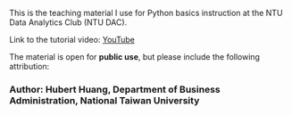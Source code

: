 This is the teaching material I use for Python basics instruction at the NTU Data Analytics Club (NTU DAC). 

Link to the tutorial video: [YouTube](https://youtu.be/oIoXwy9L5Kc?si=klXvMnXO7meyutWF)

The material is open for **public use**, but please include the following attribution:

### **Author: Hubert Huang, Department of Business Administration, National Taiwan University**
